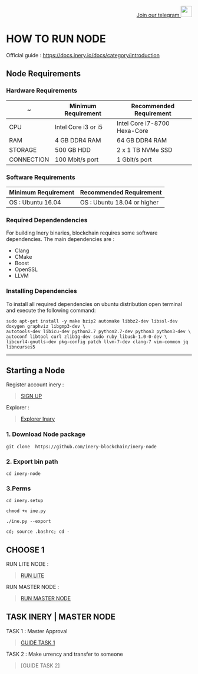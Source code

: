 <p style="font-size:14px" align="right">
<a href="https://t.me/GenzDrops" target="_blank">Join our telegram <img src="https://user-images.githubusercontent.com/50621007/183283867-56b4d69f-bc6e-4939-b00a-72aa019d1aea.png" width="30"/></a>

# HOW TO RUN NODE

Official guide : https://docs.inery.io/docs/category/introduction

## Node Requirements

### Hardware Requirements

<table class="table">
  <thead>
    <tr>
        <th>~</th>  
        <th rowspan>Minimum Requirement</th>
        <th rowspan>Recommended Requirement</th>
    </tr>
   </thead>
   <tbody>
    <tr>
       <td>CPU</td>
       <td>Intel Core i3 or i5</td>
       <td>Intel Core i7-8700 Hexa-Core</td>
    </tr>
    <tr>
       <td>RAM</td>
       <td>4 GB DDR4 RAM</td>
       <td>64 GB DDR4 RAM</td>
    <tr>
       <td>STORAGE</td>
       <td>500 GB HDD</td>
       <td>2 x 1 TB NVMe SSD</td>
    </tr>
    <tr>
       <td>CONNECTION</td>
       <td>100 Mbit/s port</td>
       <td>1 Gbit/s port</td>
    </tr>
</table>

### Software Requirements

<table class="table">
  <thead>
     <tr>
       <th>Minimum Requirement</th>
       <th>Recommended Requirement</th>
     </tr>
  </thead>
  <tbody>
      <tr>
        <td>OS : Ubuntu 16.04</td>
        <td>OS : Ubuntu 18.04 or higher</td>
      </tr>
  </tbody>
</table>

### Required Dependendencies

For building Inery binaries, blockchain requires some software dependencies. The main dependencies are :

* Clang
* CMake
* Boost
* OpenSSL
* LLVM

### Installing Dependencies

To install all required dependencies on ubuntu distribution open terminal and execute the following command:

```
sudo apt-get install -y make bzip2 automake libbz2-dev libssl-dev doxygen graphviz libgmp3-dev \
autotools-dev libicu-dev python2.7 python2.7-dev python3 python3-dev \
autoconf libtool curl zlib1g-dev sudo ruby libusb-1.0-0-dev \
libcurl4-gnutls-dev pkg-config patch llvm-7-dev clang-7 vim-common jq libncurses5
```

---

## Starting a Node

Register account inery :
> [SIGN UP](https://testnet.inery.io/)

Explorer :
> [Explorer Inary](https://explorer.inery.io/ "Explorer Inary")

###  1. Download Node package

```
git clone  https://github.com/inery-blockchain/inery-node
```

### 2. Export bin path

```
cd inery-node
```

### 3.Perms

```
cd inery.setup
```
```
chmod +x ine.py
```
```
./ine.py --export
```
```
cd; source .bashrc; cd -
```

## CHOOSE 1 

RUN LITE NODE :
>[RUN LITE](https://github.com/Genz22/node_run_with_genz/blob/main/INERY-BLOCKCHAIN/Lite%20Node.md)

RUN MASTER NODE :
>[RUN MASTER NODE](https://github.com/Genz22/node_run_with_genz/blob/main/INERY-BLOCKCHAIN/master%20node.md)

## TASK INERY | MASTER NODE

TASK 1 : Master Approval
>[GUIDE TASK 1](https://github.com/Genz22/node-note/blob/main/INERY-BLOCKCHAIN/task-1-inery.md)

TASK 2 : Make urrency and transfer to someone 
>[GUIDE TASK 2]




